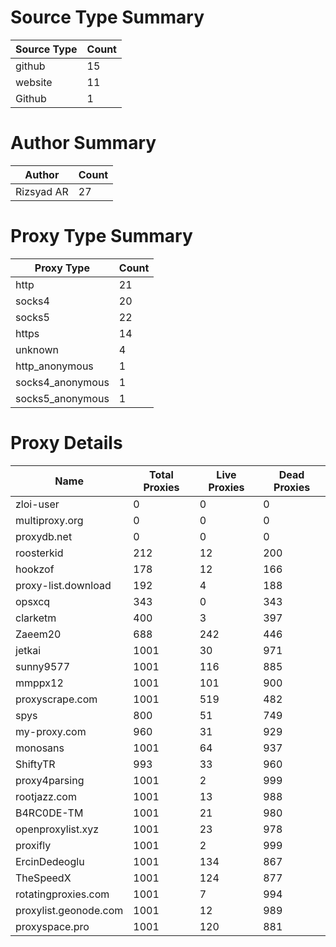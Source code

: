 # Source Type Summary

| Source Type | Count |
|-------------|-------|
| github | 15 |
| website | 11 |
| Github | 1 |


# Author Summary

| Author | Count |
|--------|-------|
| Rizsyad AR | 27 |


# Proxy Type Summary

| Proxy Type | Count |
|------------|-------|
| http | 21 |
| socks4 | 20 |
| socks5 | 22 |
| https | 14 |
| unknown | 4 |
| http_anonymous | 1 |
| socks4_anonymous | 1 |
| socks5_anonymous | 1 |


# Proxy Details

| Name | Total Proxies | Live Proxies | Dead Proxies |
|------|---------------|--------------|---------------|
| zloi-user | 0 | 0 | 0 |
| multiproxy.org | 0 | 0 | 0 |
| proxydb.net | 0 | 0 | 0 |
| roosterkid | 212 | 12 | 200 |
| hookzof | 178 | 12 | 166 |
| proxy-list.download | 192 | 4 | 188 |
| opsxcq | 343 | 0 | 343 |
| clarketm | 400 | 3 | 397 |
| Zaeem20 | 688 | 242 | 446 |
| jetkai | 1001 | 30 | 971 |
| sunny9577 | 1001 | 116 | 885 |
| mmppx12 | 1001 | 101 | 900 |
| proxyscrape.com | 1001 | 519 | 482 |
| spys | 800 | 51 | 749 |
| my-proxy.com | 960 | 31 | 929 |
| monosans | 1001 | 64 | 937 |
| ShiftyTR | 993 | 33 | 960 |
| proxy4parsing | 1001 | 2 | 999 |
| rootjazz.com | 1001 | 13 | 988 |
| B4RC0DE-TM | 1001 | 21 | 980 |
| openproxylist.xyz | 1001 | 23 | 978 |
| proxifly | 1001 | 2 | 999 |
| ErcinDedeoglu | 1001 | 134 | 867 |
| TheSpeedX | 1001 | 124 | 877 |
| rotatingproxies.com | 1001 | 7 | 994 |
| proxylist.geonode.com | 1001 | 12 | 989 |
| proxyspace.pro | 1001 | 120 | 881 |
